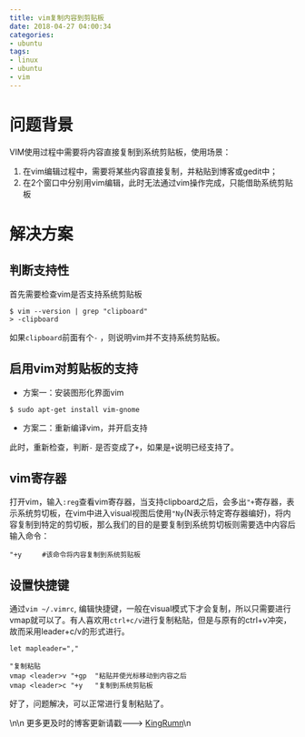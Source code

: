 ```yaml
---
title: vim复制内容到剪贴板
date: 2018-04-27 04:00:34
categories:
- ubuntu
tags:
- linux
- ubuntu
- vim
---
```


# 问题背景

VIM使用过程中需要将内容直接复制到系统剪贴板，使用场景：

1. 在vim编辑过程中，需要将某些内容直接复制，并粘贴到博客或gedit中；
2. 在2个窗口中分别用vim编辑，此时无法通过vim操作完成，只能借助系统剪贴板



# 解决方案

## 判断支持性

首先需要检查vim是否支持系统剪贴板

```
$ vim --version | grep "clipboard"
> -clipboard
```

如果`clipboard`前面有个`-` ，则说明vim并不支持系统剪贴板。

## 启用vim对剪贴板的支持

- 方案一：安装图形化界面vim

```
$ sudo apt-get install vim-gnome
```

- 方案二：重新编译vim，并开启支持

此时，重新检查，判断`-` 是否变成了`+`，如果是`+`说明已经支持了。

## vim寄存器

打开vim，输入`:reg`查看vim寄存器，当支持clipboard之后，会多出`"+`寄存器，表示系统剪切板，在vim中进入visual视图后使用`"Ny`(N表示特定寄存器编好)，将内容复制到特定的剪切板，那么我们的目的是要复制到系统剪切板则需要选中内容后输入命令：

```
"+y		#该命令将内容复制到系统剪贴板
```

## 设置快捷键

通过`vim ~/.vimrc`, 编辑快捷键，一般在visual模式下才会复制，所以只需要进行vmap就可以了。有人喜欢用`ctrl+c/v`进行复制粘贴，但是与原有的ctrl+v冲突，故而采用leader+c/v的形式进行。

```
let mapleader="," 

"复制粘贴
vmap <leader>v "+gp  "粘贴并使光标移动到内容之后
vmap <leader>c "+y   "复制到系统剪贴板
```

好了，问题解决，可以正常进行复制粘贴了。

\n\n 更多更及时的博客更新请戳--->  [KingRumn](http://zm913.xyz "KingRumn的Blog")\n
